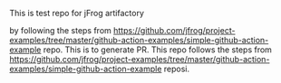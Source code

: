 This is test repo for jFrog artifactory

by following the steps from https://github.com/jfrog/project-examples/tree/master/github-action-examples/simple-github-action-example repo.
This is to generate PR.
This repo follows the steps from https://github.com/jfrog/project-examples/tree/master/github-action-examples/simple-github-action-example reposi.

